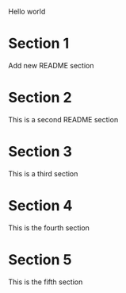 Hello world

# Section 1
Add new README section

# Section 2
This is a second README section

# Section 3
This is a third section

# Section 4
This is the fourth section

# Section 5
This is the fifth section

